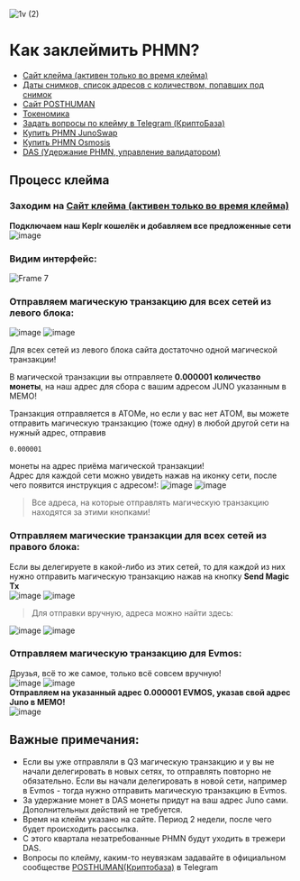 ![1v (2)](https://user-images.githubusercontent.com/92199696/207265772-c7b055f3-7a5c-43d6-826b-e55684971669.png)
# Как заклеймить PHMN?

- [Сайт клейма (активен только во время клейма)](https://claim.posthuman.digital/)
- [Даты снимков, список адресов с количеством, попавших под снимок](https://claim.posthuman.digital/delegators)
- [Сайт POSTHUMAN](https://posthuman.digital/)
- [Токеномика](https://antropocosmist.medium.com/phmn-tokenomics-rus-67e9eba6bd94)
- [Задать вопросы по клейму в Telegram (КриптоБаза)](https://t.me/Crypto_Base_Chat)
- [Купить PHMN JunoSwap](https://junoswap.com/pools/JUNO-PHMN)
- [Купить PHMN Osmosis](https://frontier.osmosis.zone/)
- [DAS (Удержание PHMN, управление валидатором)](https://daodao.zone/dao/juno1h5ex5dn62arjwvwkh88r475dap8qppmmec4sgxzmtdn5tnmke3lqwpplgg)

## Процесс клейма
### Заходим на [Сайт клейма (активен только во время клейма)](https://claim.posthuman.digital/)
**Подключаем наш Keplr кошелёк и добавляем все предложенные сети** <br/>
![image](https://user-images.githubusercontent.com/92199696/207275751-12abeb6a-c7b6-4579-8c73-c4ef9a911be2.png) <br/>
### Видим интерфейс: <br/>
![Frame 7](https://user-images.githubusercontent.com/92199696/207289411-714dca3d-aee3-413e-a678-f7e07ec95ff8.png)
<br/>

### Отправляем магическую транзакцию для всех сетей из левого блока: <br/>
![image](https://user-images.githubusercontent.com/92199696/207290247-e75e08fa-b64a-4cfd-8bd2-8620adb993e4.png)
![image](https://user-images.githubusercontent.com/92199696/207290627-dd9a1579-7a42-4ad1-8682-1f39c5a24375.png)


Для всех сетей из левого блока сайта достаточно одной магической транзакции!

В магической транзакции вы отправляете **0.000001 количество монеты**, на наш адрес для сбора с вашим адресом JUNO указанным в МЕМО! 

Транзакция отправляется в АТОМе, но если у вас нет АТОМ, вы можете отправить магическую транзакцию (тоже одну) в любой другой сети на нужный адрес, отправив 

```
0.000001
``` 
монеты на адрес приёма магической транзакции! <br/>
Адрес для каждой сети можно увидеть нажав на иконку сети, после чего появится инструкция с адресом!:
![image](https://user-images.githubusercontent.com/92199696/207292756-ccca54ac-d4f7-4b85-82f2-d01eb8a518dc.png)
![image](https://user-images.githubusercontent.com/92199696/207292837-8432f40d-d35e-4dc9-8cb3-c62cde3c56d5.png)
> Все адреса, на которые отправлять магическую транзакцию находятся за этими кнопками! 

### Отправляем магические транзакции для всех сетей из правого блока: <br/>
Если вы делегируете в какой-либо из этих сетей, то для каждой из них нужно отправить магическую транзакцию нажав на кнопку **Send Magic Tx** <br/>
![image](https://user-images.githubusercontent.com/92199696/207293499-3770963a-fbca-4434-8079-a9f00c2ce35e.png)
![image](https://user-images.githubusercontent.com/92199696/207294829-630c3931-f7cb-4c7d-b628-fc12d14bbe4c.png)
> Для отправки вручную, адреса можно найти здесь:

![image](https://user-images.githubusercontent.com/92199696/207295072-a1ea4815-2c02-43f7-934e-684098530597.png) ![image](https://user-images.githubusercontent.com/92199696/207295226-c5d5b64a-99b4-44ae-8077-b0529373e302.png)

### Отправляем магическую транзакцию для Evmos: <br/>
Друзья, всё то же самое, только всё совсем вручную! <br/>
![image](https://user-images.githubusercontent.com/92199696/207301102-9977caae-3ee5-407f-930d-7525b590b9b8.png)
![image](https://user-images.githubusercontent.com/92199696/207301208-3f7345e5-4fa5-47a3-a81b-e013c62a239e.png)<br/>
**Отправляем на указанный адрес 0.000001 EVMOS, указав свой адрес Juno в МЕМО!** <br/>
![image](https://user-images.githubusercontent.com/92199696/207301884-3e952987-ed72-440b-a0a2-adbb241fe7f9.png)

## Важные примечания:
- Если вы уже отправляли в Q3 магическую транзакцию и у вы не начали делегировать в новых сетях, то отправлять повторно не обязательно. Если вы начали делегировать в новой сети, например в Evmos - тогда нужно отправить магическую транзакцию в Evmos. 
- За удержание монет в DAS монеты придут на ваш  адрес Juno сами. Дополнительных действий не требуется. 
- Время на клейм указано на сайте. Период 2 недели, после чего будет происходить рассылка.
- С этого квартала незатребованные PHMN будут уходить в трежери DAS.
- Вопросы по клейму, каким-то неувязкам задавайте в официальном сообществе [POSTHUMAN(Криптобаза)](https://t.me/Crypto_Base_Chat) в Telegram
